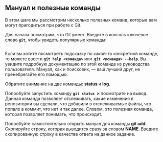 <h2>Мануал и полезные команды</h2>

<p>В этом шаге мы рассмотрим несколько полезных команд, которые вам могут пригодиться при работе с Git.</p>

<p>Для начала посмотрим, что Git умеет. Введите в консоль ключевое слово <code><strong>git</strong></code>, чтобы увидеть популярные команды:</p>

<p><img alt="" src="https://ucarecdn.com/0ba01dfc-aa9b-4c9c-86b0-3956ced6d552/"></p>

<p>Если вы хотите посмотреть подсказку по какой-то конкретной команде, то можете ввести <code><strong>git help &lt;команда&gt;</strong></code> или<code> <strong>git &lt;команда&gt; --help</strong></code>. Вы увидите подробную документацию по этой команде из руководства пользователя. Мануал, как и поисковик,&nbsp;— ваш лучший друг,&nbsp;не пренебрегайте его помощью.</p>

<p>Обратите внимание на две команды: <strong>status</strong> и <strong>log</strong>.</p>

<p>Попробуйте запустить команду <code><strong>git status</strong> </code>и посмотрите на вывод. Данная команда&nbsp;позволяет отслеживать, какие изменения в репозитории вы сделали, что добавили в отслеживаемые файлы, что попало в коммит, что нет и так далее. Словом, это полезная команда, которая позволяет понимать, что происходит.</p>

<p>Попробуйте самостоятельно открыть мануал для команды <strong>git add</strong>. Скопируйте cтроку, которая выводится&nbsp;сразу за словом&nbsp;<strong>NAME</strong>. Введите скопированную строку в качестве ответа на данное задание.</p>